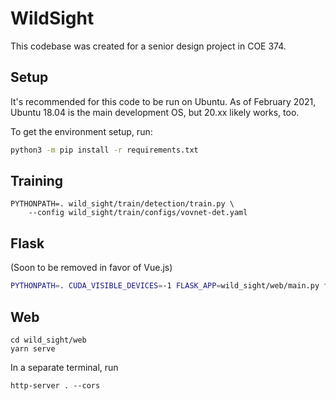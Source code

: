 # WildSight

This codebase was created for a senior design project in COE 374.


## Setup
It's recommended for this code to be run on Ubuntu. As of February 2021, Ubuntu
18.04 is the main development OS, but 20.xx likely works, too.

To get the environment setup, run:

```bash
python3 -m pip install -r requirements.txt
```

## Training

```
PYTHONPATH=. wild_sight/train/detection/train.py \
    --config wild_sight/train/configs/vovnet-det.yaml
```

## Flask
(Soon to be removed in favor of Vue.js)

```bash
PYTHONPATH=. CUDA_VISIBLE_DEVICES=-1 FLASK_APP=wild_sight/web/main.py flask run
```

## Web

```
cd wild_sight/web
yarn serve
```

In a separate terminal, run

```
http-server . --cors
```
